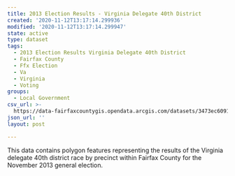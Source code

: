 ```yaml
---
title: 2013 Election Results - Virginia Delegate 40th District
created: '2020-11-12T13:17:14.299936'
modified: '2020-11-12T13:17:14.299947'
state: active
type: dataset
tags:
  - 2013 Election Results Virginia Delegate 40th District
  - Fairfax County
  - Ffx Election
  - Va
  - Virginia
  - Voting
groups:
  - Local Government
csv_url: >-
  https://data-fairfaxcountygis.opendata.arcgis.com/datasets/3473ec60912f4321a249a9d6580bae18_26.csv?outSR=%7B%22latestWkid%22%3A4269%2C%22wkid%22%3A4269%7D
json_url: ''
layout: post

---
```

This data contains polygon features representing the results of the Virginia delegate 40th district race by precinct within Fairfax County for the November 2013 general election.

